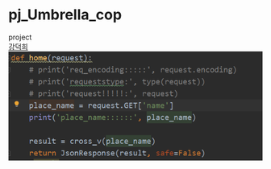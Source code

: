 # pj_Umbrella_cop
project <br/>
<a href="https://github.com/getto-dotted">강덕희</a>
<img width="" height="" src='https://github.com/ttlevt/pj_Umbrella_cop/blob/master/markdownex.png'></img>
